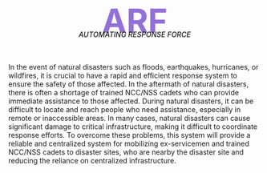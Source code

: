 <style>

.Title{
    text-align:center;
    text-transform:uppercase;
    font-size:4.1rem;
    margin-bottom:-2.5rem;
    color:#9370d8;
}

.titleName{
    text-align:center;
    text-transform:uppercase;
    font-weight:500;
}

.introPara{
    margin-top:3rem;
}

</style>
<h1 class="Title">ARF</h1>
<h5 class="titleName">Automating Response Force</h5>



<p class="introPara">In the event of natural disasters such as floods, earthquakes, hurricanes, or wildfires, it is crucial to have a rapid and efficient response system to ensure the safety of those affected. In the aftermath of natural disasters, there is often a shortage of trained NCC/NSS cadets who can provide immediate assistance to those affected. During natural disasters, it can be difficult to locate and reach people who need assistance, especially in remote or inaccessible areas. In many cases, natural disasters can cause significant damage to critical infrastructure, making it difficult to coordinate response efforts. To overcome these problems, this system will provide a reliable and centralized system for mobilizing ex-servicemen and trained NCC/NSS cadets to disaster sites, who are nearby the disaster site and reducing the reliance on centralized infrastructure.</p>

